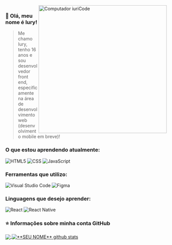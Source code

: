 <img src="https://raw.githubusercontent.com/MicaelliMedeiros/micaellimedeiros/master/image/computer-illustration.png" min-width="400px" max-width="400px" width="400px" align="right" alt="Computador iuriCode">

<h3> 💜 Olá, meu nome é <strong>Iury!</strong> </h3>

> Me chamo Iury, tenho 16 anos e sou desenvolvedor front end, especificamente na área de desenvolvimento web (desenvolvimento mobile em breve)!
  
<h3> O que estou aprendendo atualmente: </h3>

   ![HTML5](https://img.shields.io/badge/-HTML5-333333?style=flat&logo=HTML5)
   ![CSS](https://img.shields.io/badge/-CSS-333333?style=flat&logo=CSS3&logoColor=1572B6)
   ![JavaScript](https://img.shields.io/badge/-JavaScript-333333?style=flat&logo=javascript)
 
<h3> Ferramentas que utilizo: </h3>

  ![Visual Studio Code](https://img.shields.io/badge/-Visual%20Studio%20Code-333333?style=flat&logo=visual-studio-code&logoColor=007ACC)
  ![Figma](https://img.shields.io/badge/-Figma-333333?style=flat&logo=figma&logoColor=007ACC)
  
<h3> Linguagens que desejo aprender: </h3>

  ![React](https://img.shields.io/badge/-React-333333?style=flat&logo=react)
  ![React Native](https://img.shields.io/badge/-React%20Native-333333?style=flat&logo=react)

<h3> ⭐ Informações sobre minha conta GitHub </h3>

<a href="https://github.com/IuryGames1">
  <img align="center" src="https://github-readme-stats.vercel.app/api/top-langs/?username=iurygames1&theme=dracula&hide_langs_below=1" />
</a>

<a href="https://github.com/IuryGames1">
 <img align="center" src="https://github-readme-stats.vercel.app/api?username=iurygames1&show_icons=true&theme=dracula&line_height=27" alt="**SEU NOME** github stats"/>
</a>
